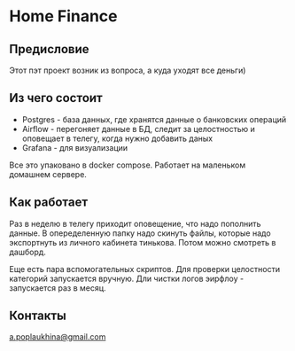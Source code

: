# Home Finance

## Предисловие
Этот пэт проект возник из вопроса, а куда уходят все деньги) 

## Из чего состоит
 - Postgres - база данных, где хранятся данные о банковских операций
 - Airflow - перегоняет данные в БД, следит за целостностью и оповещает в телегу, когда нужно добавить даных
 - Grafana - для визуализации

Все это упаковано в docker compose. Работает на маленьком домашнем сервере. 

## Как работает
Раз в неделю в телегу приходит оповещение, что надо пополнить данные. В опеределенную папку надо скинуть файлы, которые надо экспортнуть из личного кабинета тинькова. Потом можно смотреть в дашборд.

Еще есть пара вспомогательных скриптов. Для проверки целостности категорий запускается вручную. Дли чистки логов эирфлоу - запускается раз в месяц.

## Контакты
<a href = "mailto: a.poplaukhina@gmail.com">a.poplaukhina@gmail.com</a>